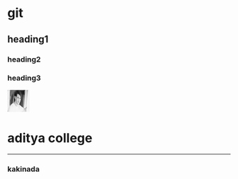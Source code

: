 # git
## heading1
### heading2
### heading3

<html>
  <head>
        <title>my webpage</title>
  </head>
  <body>
        <img src="mahesh.jpg" width=50px height=50px>
        <h1>aditya college</h1>
        <hr>
        <h3>kakinada</h1>
   </body>
</html>
